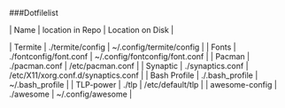 ###Dotfilelist

| Name           | location in Repo            | Location on Disk                    |

| Termite        | ./termite/config            | ~/.config/termite/config           |
| Fonts          | ./fontconfig/font.conf      | ~/.config/fontconfig/font.conf     |
| Pacman         | ./pacman.conf               | /etc/pacman.conf                   |
| Synaptic       | ./synaptics.conf            | /etc/X11/xorg.conf.d/synaptics.conf |
| Bash Profile   | ./.bash_profile             | ~/.bash_profile                    |
| TLP-power      | ./tlp                       | /etc/default/tlp                   |
| awesome-config | ./awesome                   | ~/.config/awesome                  |